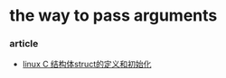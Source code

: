 # the way to pass arguments

### article
- [linux C 结构体struct的定义和初始化](https://blog.csdn.net/renlonggg/article/details/54864070)